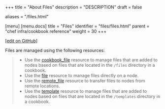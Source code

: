+++
title = "About Files"
description = "DESCRIPTION"
draft = false

aliases = "/files.html"

[menu]
  [menu.docs]
    title = "Files"
    identifier = "files/files.html"
    parent = "chef infra/cookbook reference"
    weight = 30
+++    

[\[edit on
GitHub\]](https://github.com/chef/chef-web-docs/blob/master/chef_master/source/files.rst)

Files are managed using the following resources:

> -   Use the [cookbook_file](/resource_cookbook_file/) resource to
>     manage files that are added to nodes based on files that are
>     located in the `/files` directory in a cookbook.
> -   Use the [file](/resource_file/) resource to manage files
>     directly on a node.
> -   Use the [remote_file](/resource_remote_file/) resource to
>     transfer files to nodes from remote locations.
> -   Use the [template](/resource_template/) resource to manage
>     files that are added to nodes based on files that are located in
>     the `/templates` directory in a cookbook.
